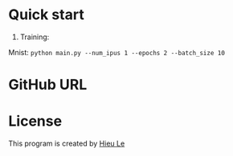 # Quick start

1. Training: 

Mnist:
`python main.py --num_ipus 1 --epochs 2 --batch_size 10`

# GitHub URL
**[]()**

# License
This program is created by [Hieu Le](https://github.com/hieutrungle)
